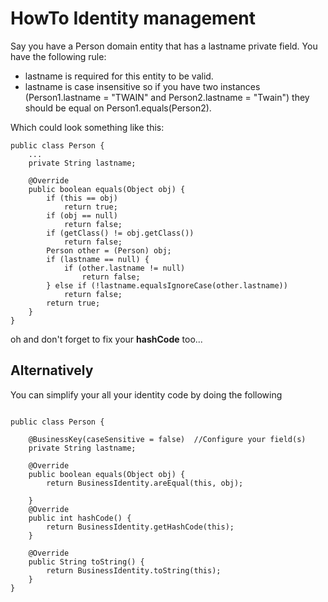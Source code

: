 # HowTo Identity management #

Say you have a Person domain entity that has a lastname private field.  You have the following rule:
  * lastname is required for this entity to be valid.
  * lastname is case insensitive so if you have two instances (Person1.lastname = "TWAIN" and Person2.lastname = "Twain") they should be equal on Person1.equals(Person2).

Which could look something like this:
```
public class Person {
    ...
    private String lastname;

    @Override
    public boolean equals(Object obj) {
        if (this == obj)
            return true;
        if (obj == null)
            return false;
        if (getClass() != obj.getClass())
            return false;
        Person other = (Person) obj;
        if (lastname == null) {
            if (other.lastname != null)
                return false;
        } else if (!lastname.equalsIgnoreCase(other.lastname))
            return false;
        return true;
    }
}
```

oh and don't forget to fix your **hashCode** too...

## Alternatively ##
You can simplify your all your identity code by doing the following

```

public class Person {
    
    @BusinessKey(caseSensitive = false)  //Configure your field(s)
    private String lastname;

    @Override
    public boolean equals(Object obj) {
        return BusinessIdentity.areEqual(this, obj);

    }
    @Override
    public int hashCode() {
        return BusinessIdentity.getHashCode(this);
    }

    @Override
    public String toString() {
        return BusinessIdentity.toString(this);
    }
}

```